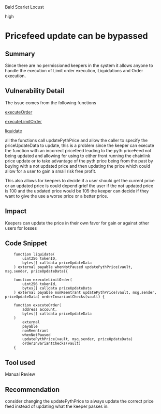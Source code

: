 Bald Scarlet Locust

high

# Pricefeed update can be bypassed

## Summary
Since there are no permissioned keepers in the system it allows anyone to handle the execution of Limit order execution, Liquidations and Order execution.

## Vulnerability Detail


The issue comes from the following functions 

[executeOrder](https://github.com/sherlock-audit/2023-12-flatmoney/blob/main/flatcoin-v1/src/DelayedOrder.sol#L380)

[executeLimitOrder](https://github.com/sherlock-audit/2023-12-flatmoney/blob/main/flatcoin-v1/src/LimitOrder.sol#L121)

[liquidate](https://github.com/sherlock-audit/2023-12-flatmoney/blob/main/flatcoin-v1/src/LiquidationModule.sol#L77)

all the functions call updatePythPrice and allow the caller to specify the priceUpdateData to update, this is a problem since the keeper can execute the function with an incorrect pricefeed leading to the pyth priceFeed not being updated and allowing for using to either front running the chainlink price update or to take advantage of the pyth price being from the past by buying with a not updated price and then updating the price which could allow for a user to gain a small risk free profit.

This also allows for keepers to decide if a user should get the current price or an updated price is could depend grief the user if the not updated price is 100 and the updated price would be 105 the keeper can decide if they want to give the use a worse price or a better price.

## Impact
Keepers can update the price in their own favor for gain or against other users for losses

## Code Snippet
```Solidity
    function liquidate(
        uint256 tokenID,
        bytes[] calldata priceUpdateData
    ) external payable whenNotPaused updatePythPrice(vault, msg.sender, priceUpdateData){
```

```Solidity
    function executeLimitOrder(
        uint256 tokenId,
        bytes[] calldata priceUpdateData
    ) external payable nonReentrant updatePythPrice(vault, msg.sender, priceUpdateData) orderInvariantChecks(vault) {
```

```Solidity
    function executeOrder(
        address account,
        bytes[] calldata priceUpdateData
    )
        external
        payable
        nonReentrant
        whenNotPaused
        updatePythPrice(vault, msg.sender, priceUpdateData) 
        orderInvariantChecks(vault)
    {
```
## Tool used

Manual Review

## Recommendation
consider changing the updatePythPrice to always update the correct price feed instead of updating what the keeper passes in.
